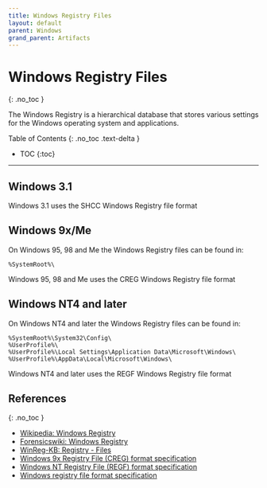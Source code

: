 ```yaml
---
title: Windows Registry Files
layout: default
parent: Windows
grand_parent: Artifacts
---
```


# Windows Registry Files
{: .no_toc }

The Windows Registry is a hierarchical database that stores various settings
for the Windows operating system and applications.

Table of Contents
{: .no_toc .text-delta }

- TOC
{:toc}

---

## Windows 3.1

Windows 3.1 uses the SHCC Windows Registry file format

## Windows 9x/Me

On Windows 95, 98 and Me the Windows Registry files can be found in:

```
%SystemRoot%\
```

Windows 95, 98 and Me uses the CREG Windows Registry file format

## Windows NT4 and later

On Windows NT4 and later the Windows Registry files can be found in:

```
%SystemRoot%\System32\Config\
%UserProfile%\
%UserProfile%\Local Settings\Application Data\Microsoft\Windows\
%UserProfile%\AppData\Local\Microsoft\Windows\
```

Windows NT4 and later uses the REGF Windows Registry file format

## References
{: .no_toc }

* [Wikipedia: Windows Registry](https://en.wikipedia.org/wiki/Windows_Registry)
* [Forensicswiki: Windows Registry](https://forensics.wiki/windows_registry)
* [WinReg-KB: Registry - Files](https://winreg-kb.readthedocs.io/en/latest/sources/windows-registry/Files.html)
* [Windows 9x Registry File (CREG) format specification](https://github.com/libyal/libcreg/blob/main/documentation/Windows%209x%20Registry%20File%20(CREG)%20format.asciidoc)
* [Windows NT Registry File (REGF) format specification](https://github.com/libyal/libregf/blob/main/documentation/Windows%20NT%20Registry%20File%20(REGF)%20format.asciidoc)
* [Windows registry file format specification](https://github.com/msuhanov/regf/blob/master/Windows%20registry%20file%20format%20specification.md)
